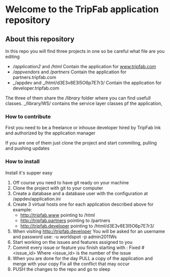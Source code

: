 # Welcome to the TripFab application repository

## About this repository

In this repo you will find three projects in one so be careful what file are you editing

+ _/application2_ and _/html_				Contain the application for www.tripfab.com
+ _/appvendors_ and _/partners_				Contain the application for partners.tripfab.com
+ _/appdev and _/html/d3E3v8E3l5O6p7E7r3/	Contain the application for developer.tripfab.com

The three of them share the _/library_ folder where you can find usefull classes. _/library/WS/ contains the service layer classes pf the application, 

### How to contribute

First you need to be a freelance or inhouse developer hired by TripFab Ink and authorized by the application manager

If you are one of them just clone the project and start commiting, pulling and pushing updates

### How to install

Install it's supper easy

1. Off course you need to have git ready on your machine
1. Clone the project with git to your computer
2. Create a database and a database user with the configuration at /appdev/application.ini
3. Create 3 virtual hosts one for each application described above for example:
	+ http://tripfab.www        pointing to /html
	+ http://tripfab.partners   pointing to /partners
	+ http://tripfab.developer	pointing to /html/d3E3v8E3l5O6p7E7r3/
4. When visiting http://tripfab.developer You will be asked for an username and password use: -u worldspot    -p admin2011Ws
5. Start working on the issues and features assigned to you
6. Commit every issue or feature you finish starting with : Fixed #<issue_id> Where <issue_id> is the number of the issue
6. When you are done for the day PULL a copy of the application and merge with your copy Fix all the conflict that may occur 
7. PUSH the changes to the repo and go to sleep